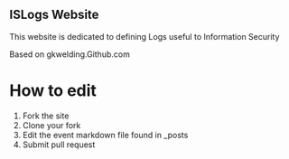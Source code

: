 ## ISLogs Website

This website is dedicated to defining Logs useful to Information Security

Based on gkwelding.Github.com

# How to edit

1. Fork the site
2. Clone your fork
3. Edit the event markdown file found in _posts
4. Submit pull request


